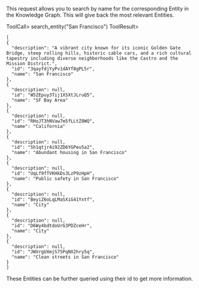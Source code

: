This request allows you to search by name for the corresponding Entity in the Knowledge Graph. This will give back the most relevant Entities.

ToolCall> search_entity("San Francisco")
ToolResult> 
```
[
{
  "description": "A vibrant city known for its iconic Golden Gate Bridge, steep rolling hills, historic cable cars, and a rich cultural tapestry including diverse neighborhoods like the Castro and the Mission District.",
  "id": "3qayfdjYyPv1dAYf8gPL5r",
  "name": "San Francisco"
},
{
  "description": null,
  "id": "W5ZEpuy3Tij1XSXtJLruQ5",
  "name": "SF Bay Area"
},
{
  "description": null,
  "id": "RHoJT3hNVaw7m5fLLtZ8WQ",
  "name": "California"
},
{
  "description": null,
  "id": "Sh1qtjr4i92ZD6YGPeu5a2",
  "name": "Abundant housing in San Francisco"
},
{
  "description": null,
  "id": "UqLf9fTVKHkDs3LzP9zHpH",
  "name": "Public safety in San Francisco"
},
{
  "description": null,
  "id": "BeyiZ6oLqLMaSXiG41Yxtf",
  "name": "City"
},
{
  "description": null,
  "id": "D6Wy4bdtdoUrG3PDZceHr",
  "name": "City"
},
{
  "description": null,
  "id": "JWVrgUXmjS75PqNX2hry5q",
  "name": "Clean streets in San Francisco"
}
]
```

These Entities can be further queried using their id to get more information.
